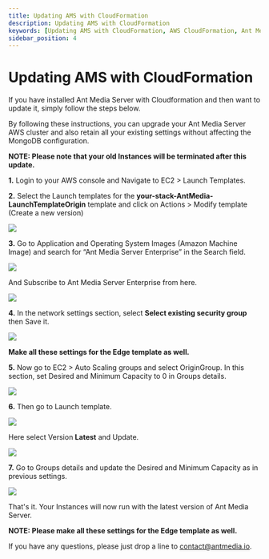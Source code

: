 ```yaml
---
title: Updating AMS with CloudFormation 
description: Updating AMS with CloudFormation
keywords: [Updating AMS with CloudFormation, AWS CloudFormation, Ant Media Server Documentation, Ant Media Server Tutorials]
sidebar_position: 4
---
```


# Updating AMS with CloudFormation

If you have installed Ant Media Server with Cloudformation and then want to update it, simply follow the steps below.

By following these instructions, you can upgrade your Ant Media Server AWS cluster and also retain all your existing settings without affecting the MongoDB configuration.

**NOTE: Please note that your old Instances will be terminated after this update.**

**1.** Login to your AWS console and Navigate to EC2 > Launch Templates.

**2.** Select the Launch templates for the **your-stack-AntMedia-LaunchTemplateOrigin** template and click on Actions > Modify template (Create a new version)

![](@site/static/img/aws-cf-update/aws-cf-update-1.png)

**3.** Go to Application and Operating System Images (Amazon Machine Image) and search for “Ant Media Server Enterprise” in the Search field. 

![](@site/static/img/aws-cf-update/aws-cf-update-2.png)

And Subscribe to Ant Media Server Enterprise from here.

![](@site/static/img/aws-cf-update/aws-cf-update-3.png)


**4.** In the network settings section, select **Select existing security group** then Save it.

![](@site/static/img/aws-cf-update/aws-cf-update-4.png)


**Make all these settings for the Edge template as well.**

**5.** Now go to EC2 > Auto Scaling groups and select OriginGroup. In this section, set Desired and Minimum Capacity to 0 in Groups details.

 ![](@site/static/img/aws-cf-update/aws-cf-update-5.png)

**6.** Then go to Launch template. 

![](@site/static/img/aws-cf-update/aws-cf-update-6.png)

Here select Version **Latest** and Update.

![](@site/static/img/aws-cf-update/aws-cf-update-7.png)


**7.** Go to Groups details and update the Desired and Minimum Capacity as in previous settings.

![](@site/static/img/aws-cf-update/aws-cf-update-8.png)


That's it. Your Instances will now run with the latest version of Ant Media Server. 

**NOTE: Please make all these settings for the Edge template as well.**


If you have any questions, please just drop a line to [contact@antmedia.io](mailto:contact@antmedia.io).
